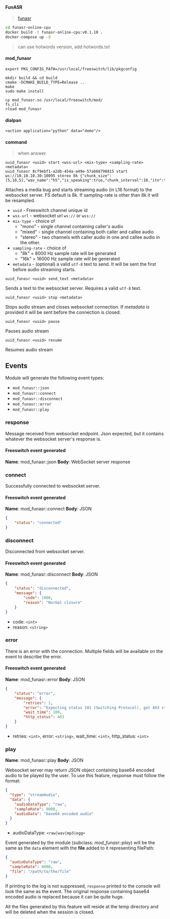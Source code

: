 #### FunASR
> [funasr](https://github.com/modelscope/FunASR) 

```bash
cd funasr-online-cpu
docker build -t funasr-online-cpu:v0.1.10 .
docker-compose up -d
```
> can use hotwords version, add hotwords.txt  


#### mod_funasr


```
export PKG_CONFIG_PATH=/usr/local/freeswitch/lib/pkgconfig
```
```
mkdir build && cd build
cmake -DCMAKE_BUILD_TYPE=Release ..
make
sudo make install
```
```
cp mod_funasr.so /usr/local/freeswitch/mod/
fs_cli
>load mod_funasr
```

#### dialpan
```
<action application="python" data="demo"/>
```

#### command
> when answer.
```
uuid_funasr <uuid> start <wss-url> <mix-type> <sampling-rate> <metadata>
uuid_funasr 8cf9ebf1-a2db-454a-a49e-57ab68798815 start ws://10.10.10.30:10095 stereo 8k {"chunk_size":[5,10,5],"wav_name":"h5","is_speaking":true,"chunk_interval":10,"itn":true,"mode":"offline","hotwords":null}
```
Attaches a media bug and starts streaming audio (in L16 format) to the websocket server. FS default is 8k. If sampling-rate is other than 8k it will be resampled.
- `uuid` - Freeswitch channel unique id
- `wss-url` - websocket url `ws://` or `wss://`
- `mix-type` - choice of 
  - "mono" - single channel containing caller's audio
  - "mixed" - single channel containing both caller and callee audio
  - "stereo" - two channels with caller audio in one and callee audio in the other.
- `sampling-rate` - choice of
  - "8k" = 8000 Hz sample rate will be generated
  - "16k" = 16000 Hz sample rate will be generated
- `metadata` - (optional) a valid `utf-8` text to send. It will be sent the first before audio streaming starts.

```
uuid_funasr <uuid> send_text <metadata>
```
Sends a text to the websocket server. Requires a valid `utf-8` text.

```
uuid_funasr <uuid> stop <metadata>
```
Stops audio stream and closes websocket connection. If _metadata_ is provided it will be sent before the connection is closed.

```
uuid_funasr <uuid> pause
```
Pauses audio stream

```
uuid_funasr <uuid> resume
```
Resumes audio stream

## Events
Module will generate the following event types:
- `mod_funasr::json`
- `mod_funasr::connect`
- `mod_funasr::disconnect`
- `mod_funasr::error`
- `mod_funasr::play`

### response
Message received from websocket endpoint. Json expected, but it contains whatever the websocket server's response is.
#### Freeswitch event generated
**Name**: mod_funasr::json
**Body**: WebSocket server response

### connect
Successfully connected to websocket server.
#### Freeswitch event generated
**Name**: mod_funasr::connect
**Body**: JSON
```json
{
	"status": "connected"
}
```

### disconnect
Disconnected from websocket server.
#### Freeswitch event generated
**Name**: mod_funasr::disconnect
**Body**: JSON
```json
{
	"status": "disconnected",
	"message": {
		"code": 1000,
		"reason": "Normal closure"
	}
}
```
- code: `<int>`
- reason: `<string>`

### error
There is an error with the connection. Multiple fields will be available on the event to describe the error.
#### Freeswitch event generated
**Name**: mod_funasr::error
**Body**: JSON
```json
{
	"status": "error",
	"message": {
		"retries": 1,
		"error": "Expecting status 101 (Switching Protocol), got 403 status connecting to wss://localhost, HTTP Status line: HTTP/1.1 403 Forbidden\r\n",
		"wait_time": 100,
		"http_status": 403
	}
}
```
- retries: `<int>`, error: `<string>`, wait_time: `<int>`, http_status: `<int>`

### play
**Name**: mod_funasr::play
**Body**: JSON

Websocket server may return JSON object containing base64 encoded audio to be played by the user. To use this feature, response must follow the format:
```json
{
  "type": "streamAudio",
  "data": {
    "audioDataType": "raw",
    "sampleRate": 8000,
    "audioData": "base64 encoded audio"
  }
}
```
- audioDataType: `<raw|wav|mp3|ogg>`

Event generated by the module (subclass: _mod_funasr::play_) will be the same as the `data` element with the **file** added to it representing filePath:
```json
{
  "audioDataType": "raw",
  "sampleRate": 8000,
  "file": "/path/to/the/file"
}
```
If printing to the log is not suppressed, `response` printed to the console will look the same as the event. The original response containing base64 encoded audio is replaced because it can be quite huge.

All the files generated by this feature will reside at the temp directory and will be deleted when the session is closed.
